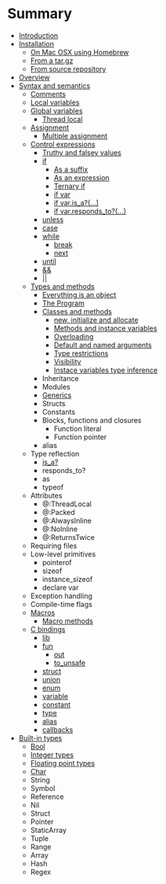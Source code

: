 # Summary

* [Introduction](README.md)
* [Installation](installation/README.md)
   * [On Mac OSX using Homebrew](installation/on_mac_osx_using_homebrew.md)
   * [From a tar.gz](installation/from_a_targz.md)
   * [From source repository](installation/from_source_repository.md)
* [Overview](overview/README.md)
* [Syntax and semantics](syntax_and_semantics/README.md)
   * [Comments](syntax_and_semantics/comments.md)
   * [Local variables](syntax_and_semantics/local_variables.md)
   * [Global variables](syntax_and_semantics/global_variables.md)
       * [Thread local](syntax_and_semantics/thread_local.md)
   * [Assignment](syntax_and_semantics/assignment.md)
       * [Multiple assignment](syntax_and_semantics/multiple_assignment.md)
   * [Control expressions](syntax_and_semantics/control_expressions.md)
       * [Truthy and falsey values](syntax_and_semantics/truthy_and_falsey_values.md)
       * [if](syntax_and_semantics/if.md)
           * [As a suffix](syntax_and_semantics/as_a_suffix.md)
           * [As an expression](syntax_and_semantics/as_an_expression.md)
           * [Ternary if](syntax_and_semantics/ternary_if.md)
           * [if var](syntax_and_semantics/if_var.md)
           * [if var.is_a?(...)](syntax_and_semantics/if_varis_a.md)
           * [if var.responds_to?(...)](syntax_and_semantics/if_varresponds_to.md)
       * [unless](syntax_and_semantics/unless.md)
       * [case](syntax_and_semantics/case.md)
       * [while](syntax_and_semantics/while.md)
           * [break](syntax_and_semantics/break.md)
           * [next](syntax_and_semantics/next.md)
       * [until](syntax_and_semantics/until.md)
       * [&&](syntax_and_semantics/and.md)
       * [||](syntax_and_semantics/or.md)
   * [Types and methods](syntax_and_semantics/types_and_methods.md)
       * [Everything is an object](syntax_and_semantics/everything_is_an_object.md)
       * [The Program](syntax_and_semantics/the_program.md)
       * [Classes and methods](syntax_and_semantics/classes_and_methods.md)
           * [new, initialize and allocate](syntax_and_semantics/new,_initialize_and_allocate.md)
           * [Methods and instance variables](syntax_and_semantics/methods_and_instance_variables.md)
           * [Overloading](syntax_and_semantics/overloading.md)
           * [Default and named arguments](syntax_and_semantics/default_and_named_arguments.md)
           * [Type restrictions](syntax_and_semantics/type_restrictions.md)
           * [Visibility](syntax_and_semantics/visibility.md)
           * [Instace variables type inference](syntax_and_semantics/instace_variables_type_inference.md)
       * Inheritance
       * Modules
       * [Generics](syntax_and_semantics/generics.md)
       * Structs
       * Constants
       * Blocks, functions and closures
           * Function literal
           * Function pointer
       * alias
   * Type reflection
       * [is_a?](syntax_and_semantics/is_a.md)
       * responds_to?
       * as
       * typeof
   * Attributes
       * @:ThreadLocal
       * @:Packed
       * @:AlwaysInline
       * @:NoInline
       * @:ReturnsTwice
   * Requiring files
   * Low-level primitives
       * pointerof
       * sizeof
       * instance_sizeof
       * declare var
   * Exception handling
   * Compile-time flags
   * [Macros](syntax_and_semantics/macros.md)
       * [Macro methods](syntax_and_semantics/macro_methods.md)
   * [C bindings](syntax_and_semantics/c_bindings/README.md)
       * [lib](syntax_and_semantics/c_bindings/lib.md)
       * [fun](syntax_and_semantics/c_bindings/fun.md)
           * [out](syntax_and_semantics/c_bindings/out.md)
           * [to_unsafe](syntax_and_semantics/c_bindings/to_unsafe.md)
       * [struct](syntax_and_semantics/c_bindings/struct.md)
       * [union](syntax_and_semantics/c_bindings/union.md)
       * [enum](syntax_and_semantics/c_bindings/enum.md)
       * [variable](syntax_and_semantics/c_bindings/variable.md)
       * [constant](syntax_and_semantics/c_bindings/constant.md)
       * [type](syntax_and_semantics/c_bindings/type.md)
       * [alias](syntax_and_semantics/c_bindings/alias.md)
       * [callbacks](syntax_and_semantics/c_bindings/callbacks.md)
* [Built-in types](builtin_types/README.md)
   * [Bool](builtin_types/bool.md)
   * [Integer types](builtin_types/integer_types.md)
   * [Floating point types](builtin_types/floating_point_types.md)
   * [Char](builtin_types/char.md)
   * String
   * Symbol
   * Reference
   * Nil
   * Struct
   * Pointer
   * StaticArray
   * Tuple
   * Range
   * Array
   * Hash
   * Regex


